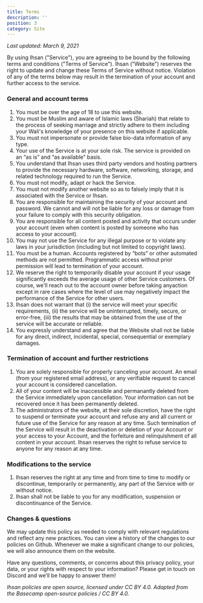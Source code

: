 ```yaml
---
title: Terms
description: ''
position: 3
category: Site
---
```


*Last updated: March 9, 2021*

By using Ihsan ("Service"), you are agreeing to be bound by the following terms and conditions ("Terms of Service"). Ihsan ("Website") reserves the right to update and change these Terms of Service without notice. Violation of any of the terms below may result in the termination of your account and further access to the service. 


### General and account terms

1. You must be over the age of 18 to use this website.
2. You must be Muslim and aware of Islamic laws (Shariah) that relate to the process of seeking marriage and strictly adhere to them including your Wali's knowledge of your presence on this website if applicable.
3. You must not impersonate or provide false bio-data information of any type.
4. Your use of the Service is at your sole risk. The service is provided on an “as is” and “as available” basis.
5. You understand that Ihsan uses third party vendors and hosting partners to provide the necessary hardware, software, networking, storage, and related technology required to run the Service.
6. You must not modify, adapt or hack the Service.
7. You must not modify another website so as to falsely imply that it is associated with the Service or Ihsan.
8. You are responsible for maintaining the security of your account and password. We cannot and will not be liable for any loss or damage from your failure to comply with this security obligation.
9. You are responsible for all content posted and activity that occurs under your account (even when content is posted by someone who has access to your account).
10. You may not use the Service for any illegal purpose or to violate any laws in your jurisdiction (including but not limited to copyright laws).
11. You must be a human. Accounts registered by “bots” or other automated methods are not permitted. Programmatic access without prior permission will lead to termination of your account.
12. We reserve the right to temporarily disable your account if your usage significantly exceeds the average usage of other Service customers. Of course, we'll reach out to the account owner before taking anyaction except in rare cases where the level of use may negatively impact the performance of the Service for other users.
13. Ihsan does not warrant that (i) the service will meet your specific requirements, (ii) the service will be uninterrupted, timely, secure, or error-free, (iii) the results that may be obtained from the use of the service will be accurate or reliable.
14. You expressly understand and agree that the Website shall not be liable for any direct, indirect, incidental, special, consequential or exemplary damages.

### Termination of account and further restrictions

1. You are solely responsible for properly canceling your account. An email (from your registered email address), or any verifiable request to cancel your account is considered cancellation.
2. All of your content will be inaccessible and permanantly deleted from the Service immediately upon cancellation. Your information can not be recovered once it has been permanently deleted.
3. The administrators of the website, at their sole discretion, have the right to suspend or terminate your account and refuse any and all current or future use of the Service for any reason at any time. Such termination of the Service will result in the deactivation or deletion of your Account or your access to your Account, and the forfeiture and relinquishment of all content in your account. Ihsan reserves the right to refuse service to anyone for any reason at any time.

### Modifications to the service

1. Ihsan reserves the right at any time and from time to time to modify or discontinue, temporarily or permanently, any part of the Service with or without notice.
2. Ihsan shall not be liable to you for any modification, suspension or discontinuance of the Service.


### Changes & questions

We may update this policy as needed to comply with relevant regulations and reflect any new practices. You can view a history of the changes to our policies on Github. Whenever we make a significant change to our policies, we will also announce them on the website.

Have any questions, comments, or concerns about this privacy policy, your data, or your rights with respect to your information? Please get in touch on Discord and we’ll be happy to answer them!

*Ihsan policies are open source, licensed under CC BY 4.0. Adapted from the Basecamp open-source policies / CC BY 4.0.*